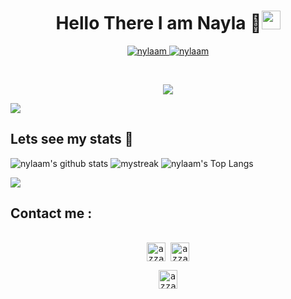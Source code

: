 <h1 align="center">Hello There I am Nayla 👋<img src="https://github.com/souvikguria98/souvikguria98/blob/master/Hi.gif" width="30"> </h1>
<p align="center">
	<a href="https://github.com/nylaam">
		<img src="https://komarev.com/ghpvc/?username=nylaam&label=Profile%20views&color=0e75b6&style=flat" alt="nylaam" />
	</a>
	<a href="https://github.com/nylaam">
		<img src="https://img.shields.io/github/followers/nylaam?label=Followers" alt="nylaam" />
	</a>
</p>
<br/>
<p align="center">
	<a href="https://github.com/nylaam">
		<img src="https://readme-typing-svg.herokuapp.com?lines=Information+Technology+Student;Web+Enthusiast+and+Tech+Explorer;&center=true&width=380&height=45">
	</a>
</p>

<a href="https://www.youtube.com/watch?v=dQw4w9WgXcQ"><img src="https://user-images.githubusercontent.com/73097560/115834477-dbab4500-a447-11eb-908a-139a6edaec5c.gif"></a>

## Lets see my stats 🚀
![nylaam's github stats](https://github-readme-stats.vercel.app/api?username=nylaam&show_icons=true&theme=tokyonight)
<img src="https://github-readme-streak-stats.herokuapp.com/?user=nylaam&theme=tokyonight" alt="mystreak"/>
![nylaam's Top Langs](https://github-readme-stats.vercel.app/api/top-langs/?username=nylaam&theme=tokyonight&layout=compact)


<a href="https://www.youtube.com/watch?v=dQw4w9WgXcQ"><img src="https://user-images.githubusercontent.com/73097560/115834477-dbab4500-a447-11eb-908a-139a6edaec5c.gif"></a>

## Contact me : 
<div>
  <samp>
    <p align="center">
      <br/>
      <a href="https://www.linkedin.com/in/nayla-nur-amalia-a80397263" target="blank"><img align="center"
         src="https://img.shields.io/badge/linkedin-%231DA1F2.svg?style=for-the-badge&logo=linkedin&logoColor=white"
         alt="azzar" height="30"/></a>
      <a href="mailto:naylanur.amalia06@gmail.com" target="blank"><img align="center"
         src="https://img.shields.io/badge/gmail-EA4335.svg?style=for-the-badge&logo=gmail&logoColor=white"
         alt="azzar" height="30"/></a>
    </p>
  <p align="center">
      <a href="https://instagram.com/nayl.amalia" target="blank"><img align="center"
         src="https://img.shields.io/badge/instagram-%23E4405F.svg?style=for-the-badge&logo=Instagram&logoColor=white"
         alt="azzar" height="30"/></a>
      <br>
    </p>
  </samp>
</div>
